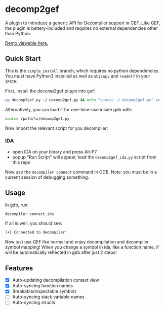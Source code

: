 # decomp2gef
A plugin to introduce a generic API for Decompiler support in GEF. Like GEF, the plugin
is battery-included and requires no external dependencies other than Python. 

[Demo viewable here.](https://asciinema.org/a/442740)

## Quick Start
This is the `simple_install` branch, which requires no python dependencies. You must
have Python3 installed as well as `objcopy` and `readelf` in your `$PATH`.

First, install the decomp2gef plugin into gef:
```bash
cp decomp2gef.py ~/.decomp2gef.py && echo "source ~/.decomp2gef.py" >> ~/.gdbinit
```
Alternatively, you can load it for one-time-use inside gdb with:
```bash 
source /path/to/decomp2gef.py
```

Now import the relevant script for you decompiler:

### IDA
- open IDA on your binary and press Alt-F7
- popup "Run Script" will appear, load the `decomp2gef_ida.py` script from this repo

Now use the `decompiler connect` command in GDB. Note: you must be in a current session
of debugging something.

## Usage 
In gdb, run:
```bash
decompiler connect ida
```

If all is well, you should see:
```bash
[+] Connected to decompiler!
```

Now just use GEF like normal and enjoy decompilation and decompiler symbol mapping!
When you change a symbol in ida, like a function name, if will be automatically reflected in 
gdb after just 2 steps!

## Features 
- [X] Auto-updating decompilation context view
- [X] Auto-syncing function names
- [X] Breakable/Inspectable symbols
- [ ] Auto-syncing stack variable names
- [ ] Auto-syncing structs